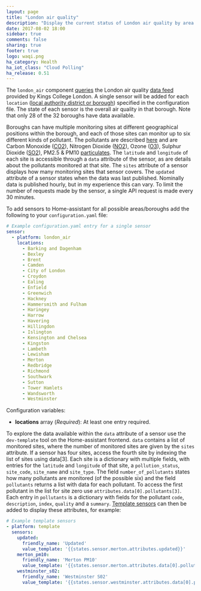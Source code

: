 ```yaml
---
layout: page
title: "London air quality"
description: "Display the current status of London air quality by area and pollution type."
date: 2017-08-02 18:00
sidebar: true
comments: false
sharing: true
footer: true
logo: waqi.png
ha_category: Health
ha_iot_class: "Cloud Polling"
ha_release: 0.51
---
```



The `london_air` component [queries](http://api.erg.kcl.ac.uk/AirQuality/Hourly/MonitoringIndex/GroupName=London/Json) the London air quality [data feed](https://www.londonair.org.uk/LondonAir/API/) provided by Kings College London. A single sensor will be added for each `location` ([local authority district or borough](https://en.wikipedia.org/wiki/List_of_London_boroughs)) specified in the configuration file. The state of each sensor is the overall air quality in that borough. Note that only 28 of the 32 boroughs have data available.

Boroughs can have multiple monitoring sites at different geographical positions within the borough, and each of those sites can monitor up to six different kinds of pollutant. The pollutants are described [here](http://api.erg.kcl.ac.uk/AirQuality/Information/Species/Json) and are Carbon Monoxide ([CO2](http://www.londonair.org.uk/LondonAir/guide/WhatIsCO.aspx)), Nitrogen Dioxide ([NO2](http://www.londonair.org.uk/LondonAir/guide/WhatIsNO2.aspx)), Ozone ([O3](http://www.londonair.org.uk/LondonAir/guide/WhatIsO3.aspx)), Sulphur Dioxide ([SO2](http://www.londonair.org.uk/LondonAir/guide/WhatIsSO2.aspx)), PM2.5 & PM10 [particulates](http://www.londonair.org.uk/LondonAir/guide/WhatIsPM.aspx). The `latitude` and `longitude` of each site is accessible through a `data` attribute of the sensor, as are details about the pollutants monitored at that site. The `sites` attribute of a sensor displays how many monitoring sites that sensor covers. The `updated` attribute of a sensor states when the data was last published. Nominally data is published hourly, but in my experience this can vary. To limit the number of requests made by the sensor, a single API request is made every 30 minutes.

To add sensors to Home-assistant for all possible areas/boroughs add the following to your `configuration.yaml` file:


```yaml
# Example configuration.yaml entry for a single sensor
sensor:
  - platform: london_air
    locations:
      - Barking and Dagenham
      - Bexley
      - Brent
      - Camden
      - City of London
      - Croydon
      - Ealing
      - Enfield
      - Greenwich
      - Hackney
      - Hammersmith and Fulham
      - Haringey
      - Harrow
      - Havering
      - Hillingdon
      - Islington
      - Kensington and Chelsea
      - Kingston
      - Lambeth
      - Lewisham
      - Merton
      - Redbridge
      - Richmond
      - Southwark
      - Sutton
      - Tower Hamlets
      - Wandsworth
      - Westminster
```

Configuration variables:

- **locations** array (*Required*): At least one entry required.

To explore the data available within the `data` attribute of a sensor use the `dev-template` tool on the Home-assistant frontend. `data` contains a list of monitored sites, where the number of monitored sites are given by the `sites` attribute. If a sensor has four sites, access the fourth site by indexing the list of sites using data[3]. Each site is a dictionary with multiple fields, with entries for the `latitude` and `longitude` of that site, a `pollution_status`, `site_code`, `site_name` and `site_type`. The field `number_of_pollutants` states how many pollutants are monitored (of the possible six) and the field `pollutants` returns a list with data for each pollutant. To access the first pollutant in the list for site zero use `attributes.data[0].pollutants[3]`. Each entry in `pollutants` is a dictionary with fields for the pollutant `code`, `description`, `index`, `quality` and a `summary`. [Template sensors](https://home-assistant.io/components/sensor.template/) can then be added to display these attributes, for example:

```yaml
# Example template sensors
- platform: template
  sensors:
    updated:
      friendly_name: 'Updated'
      value_template: '{{states.sensor.merton.attributes.updated}}'
    merton_pm10:
      friendly_name: 'Merton PM10'
      value_template: '{{states.sensor.merton.attributes.data[0].pollutants[0].summary}}'
    westminster_s02:
      friendly_name: 'Westminster S02'
      value_template: '{{states.sensor.westminster.attributes.data[0].pollutants[3].summary}}'
```
